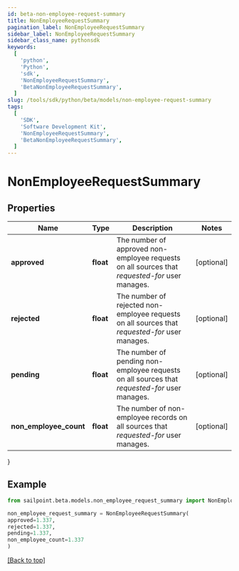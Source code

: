 ```yaml
---
id: beta-non-employee-request-summary
title: NonEmployeeRequestSummary
pagination_label: NonEmployeeRequestSummary
sidebar_label: NonEmployeeRequestSummary
sidebar_class_name: pythonsdk
keywords:
  [
    'python',
    'Python',
    'sdk',
    'NonEmployeeRequestSummary',
    'BetaNonEmployeeRequestSummary',
  ]
slug: /tools/sdk/python/beta/models/non-employee-request-summary
tags:
  [
    'SDK',
    'Software Development Kit',
    'NonEmployeeRequestSummary',
    'BetaNonEmployeeRequestSummary',
  ]
---
```


# NonEmployeeRequestSummary

## Properties

| Name | Type | Description | Notes |
| --- | --- | --- | --- |
| **approved** | **float** | The number of approved non-employee requests on all sources that _requested-for_ user manages. | [optional] |
| **rejected** | **float** | The number of rejected non-employee requests on all sources that _requested-for_ user manages. | [optional] |
| **pending** | **float** | The number of pending non-employee requests on all sources that _requested-for_ user manages. | [optional] |
| **non_employee_count** | **float** | The number of non-employee records on all sources that _requested-for_ user manages. | [optional] |

}

## Example

```python
from sailpoint.beta.models.non_employee_request_summary import NonEmployeeRequestSummary

non_employee_request_summary = NonEmployeeRequestSummary(
approved=1.337,
rejected=1.337,
pending=1.337,
non_employee_count=1.337
)

```

[[Back to top]](#)
